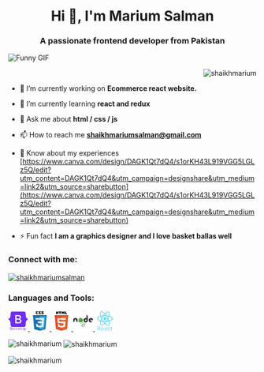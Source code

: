 
<h1 align="center">Hi 👋, I'm Marium Salman</h1>
<h3 align="center">A passionate frontend developer from Pakistan</h3>
<img src="https://i.giphy.com/media/v1.Y2lkPTc5MGI3NjExZWl5ZzFlcWdxbXc3am5objJod3Z5Yzh1c3F0ZWx1M3ZkejhjMzVqNyZlcD12MV9pbnRlcm5hbF9naWZfYnlfaWQmY3Q9cw/jBN1hXQCieS26Ba6iB/giphy.gif" alt="Funny GIF">


<p align="right"> <img src="https://komarev.com/ghpvc/?username=shaikhmarium&label=Profile%20views&color=0e75b6&style=flat" alt="shaikhmarium" /> </p>

- 🔭 I’m currently working on **Ecommerce react website.**

- 🌱 I’m currently learning **react and redux**

- 💬 Ask me about **html / css / js**

- 📫 How to reach me **shaikhmariumsalman@gmail.com**

- 📄 Know about my experiences [https://www.canva.com/design/DAGK1Qt7dQ4/s1orKH43L919VGG5LGLz5Q/edit?utm_content=DAGK1Qt7dQ4&utm_campaign=designshare&utm_medium=link2&utm_source=sharebutton](https://www.canva.com/design/DAGK1Qt7dQ4/s1orKH43L919VGG5LGLz5Q/edit?utm_content=DAGK1Qt7dQ4&utm_campaign=designshare&utm_medium=link2&utm_source=sharebutton)

- ⚡ Fun fact **I am a graphics designer and I love basket ballas well**

<h3 align="left">Connect with me:</h3>
<p align="left">
<a href="https://linkedin.com/in/shaikhmariumsalman" target="blank"><img align="center" src="https://raw.githubusercontent.com/rahuldkjain/github-profile-readme-generator/master/src/images/icons/Social/linked-in-alt.svg" alt="shaikhmariumsalman" height="30" width="40" /></a>
</p>

<h3 align="left">Languages and Tools:</h3>
<p align="left"> <a href="https://getbootstrap.com" target="_blank" rel="noreferrer"> <img src="https://raw.githubusercontent.com/devicons/devicon/master/icons/bootstrap/bootstrap-plain-wordmark.svg" alt="bootstrap" width="40" height="40"/> </a> <a href="https://www.w3schools.com/css/" target="_blank" rel="noreferrer"> <img src="https://raw.githubusercontent.com/devicons/devicon/master/icons/css3/css3-original-wordmark.svg" alt="css3" width="40" height="40"/> </a> <a href="https://www.w3.org/html/" target="_blank" rel="noreferrer"> <img src="https://raw.githubusercontent.com/devicons/devicon/master/icons/html5/html5-original-wordmark.svg" alt="html5" width="40" height="40"/> </a> <a href="https://nodejs.org" target="_blank" rel="noreferrer"> <img src="https://raw.githubusercontent.com/devicons/devicon/master/icons/nodejs/nodejs-original-wordmark.svg" alt="nodejs" width="40" height="40"/> </a> <a href="https://reactjs.org/" target="_blank" rel="noreferrer"> <img src="https://raw.githubusercontent.com/devicons/devicon/master/icons/react/react-original-wordmark.svg" alt="react" width="40" height="40"/> </a> </p>

<p><img align="left" src="https://github-readme-stats.vercel.app/api/top-langs?username=shaikhmarium&show_icons=true&locale=en&layout=compact" alt="shaikhmarium" /></p>

<p>&nbsp;<img align="center" src="https://github-readme-stats.vercel.app/api?username=shaikhmarium&show_icons=true&locale=en" alt="shaikhmarium" /></p>

<p><img align="center" src="https://github-readme-streak-stats.herokuapp.com/?user=shaikhmarium&" alt="shaikhmarium" /></p>

